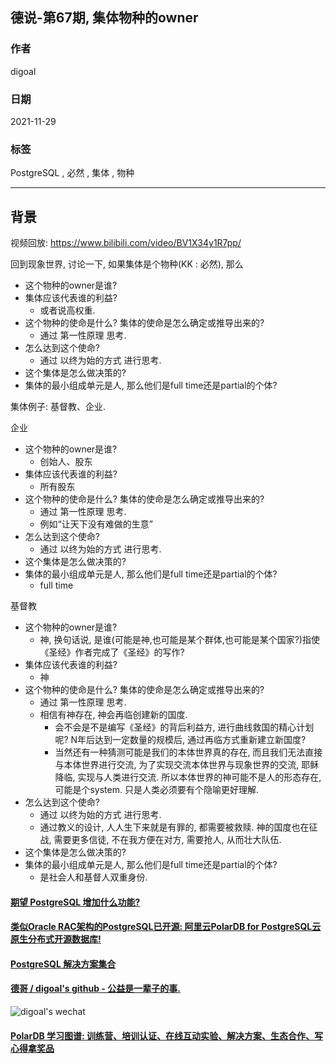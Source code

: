 ## 德说-第67期, 集体物种的owner         
              
### 作者              
digoal              
              
### 日期              
2021-11-29             
              
### 标签           
PostgreSQL , 必然 , 集体 , 物种          
            
----            
            
## 背景            
视频回放: https://www.bilibili.com/video/BV1X34y1R7pp/        
    
  
回到现象世界, 讨论一下, 如果集体是个物种(KK : 必然), 那么  
- 这个物种的owner是谁?   
- 集体应该代表谁的利益?    
    - 或者说高权重.   
- 这个物种的使命是什么? 集体的使命是怎么确定或推导出来的?   
    - 通过 第一性原理 思考.   
- 怎么达到这个使命?    
    - 通过 以终为始的方式 进行思考.   
- 这个集体是怎么做决策的?  
- 集体的最小组成单元是人, 那么他们是full time还是partial的个体?   
  
  
  
集体例子: 基督教、企业.     
  
企业  
- 这个物种的owner是谁?   
    - 创始人、股东  
- 集体应该代表谁的利益?    
    - 所有股东  
- 这个物种的使命是什么? 集体的使命是怎么确定或推导出来的?   
    - 通过 第一性原理 思考.   
    - 例如“让天下没有难做的生意”  
- 怎么达到这个使命?    
    - 通过 以终为始的方式 进行思考.   
- 这个集体是怎么做决策的?   
- 集体的最小组成单元是人, 那么他们是full time还是partial的个体?   
    - full time   
  
基督教  
- 这个物种的owner是谁?   
    - 神, 换句话说, 是谁(可能是神,也可能是某个群体,也可能是某个国家?)指使《圣经》作者完成了《圣经》的写作?    
- 集体应该代表谁的利益?    
    - 神  
- 这个物种的使命是什么? 集体的使命是怎么确定或推导出来的?   
    - 通过 第一性原理 思考.   
    - 相信有神存在, 神会再临创建新的国度.   
        - 会不会是不是编写《圣经》的背后利益方, 进行曲线救国的精心计划呢? N年后达到一定数量的规模后, 通过再临方式重新建立新国度?     
        - 当然还有一种猜测可能是我们的本体世界真的存在, 而且我们无法直接与本体世界进行交流, 为了实现交流本体世界与现象世界的交流, 耶稣降临, 实现与人类进行交流. 所以本体世界的神可能不是人的形态存在, 可能是个system. 只是人类必须要有个隐喻更好理解.     
- 怎么达到这个使命?    
    - 通过 以终为始的方式 进行思考.   
    - 通过教义的设计, 人人生下来就是有罪的, 都需要被救赎. 神的国度也在征战, 需要更多信徒, 不在我方便在对方, 需要抢人, 从而壮大队伍.   
- 这个集体是怎么做决策的?   
- 集体的最小组成单元是人, 那么他们是full time还是partial的个体?   
    - 是社会人和基督人双重身份.    
  
   
  
#### [期望 PostgreSQL 增加什么功能?](https://github.com/digoal/blog/issues/76 "269ac3d1c492e938c0191101c7238216")
  
  
#### [类似Oracle RAC架构的PostgreSQL已开源: 阿里云PolarDB for PostgreSQL云原生分布式开源数据库!](https://github.com/ApsaraDB/PolarDB-for-PostgreSQL "57258f76c37864c6e6d23383d05714ea")
  
  
#### [PostgreSQL 解决方案集合](https://yq.aliyun.com/topic/118 "40cff096e9ed7122c512b35d8561d9c8")
  
  
#### [德哥 / digoal's github - 公益是一辈子的事.](https://github.com/digoal/blog/blob/master/README.md "22709685feb7cab07d30f30387f0a9ae")
  
  
![digoal's wechat](../pic/digoal_weixin.jpg "f7ad92eeba24523fd47a6e1a0e691b59")
  
  
#### [PolarDB 学习图谱: 训练营、培训认证、在线互动实验、解决方案、生态合作、写心得拿奖品](https://www.aliyun.com/database/openpolardb/activity "8642f60e04ed0c814bf9cb9677976bd4")
  
